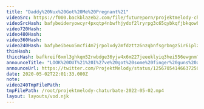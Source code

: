 ```yaml
---
title: "Daddy%20Nux%20Got%20Me%20Pregnant%21"
videoSrc: https://f000.backblazeb2.com/file/futureporn/projektmelody-chaturbate-2022-05-02.mp4
videoSrcHash: bafybeideryowcyr4pxqtp4nbwfhjydof2lryrpg3c65qybkqfjbkqowbpe?filename=projektmelody-chaturbate-20200502T220133Z-source.mp4
video720Hash: 
video480Hash: 
video360Hash: 
video240Hash: bafybeibeuo5mcfi4m7jrpolxdy2mfdzttz6nzqbnfsgrbngz5ir6iplz3m?filename=projektmelody-chaturbate-20200502T220133Z-240p.mp4
thinHash: 
thiccHash: bafkreif6xml3ghkqm52rwbdge36yjw4x6m227jeeeklyiq3hei556ewgnm?filename=20200502T220133Z-thicc.jpg
announceTitle: "LOOK%20OUT%21%20I%27ve%20got%20some%20finger%20guns%20and%20I%27m%20only%20a%20little%20afraid%20to%20use%20them.%20%20See%20you%20soon%20on%20CB%20space%20cowboy%21"
announceUrl: https://twitter.com/ProjektMelody/status/1256705414663725058
date: 2020-05-02T22:01:33.000Z
note: 
video240TmpFilePath: 
tmpFilePath: /root/projektmelody-chaturbate-2022-05-02.mp4
layout: layouts/vod.njk
---
```

